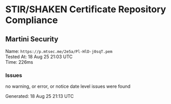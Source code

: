 # STIR/SHAKEN Certificate Repository Compliance

## Martini Security

Name: `https://p.mtsec.me/2e5a/Pl-HlD-j0sqT.pem`\
Tested At: 18 Aug 25 21:03 UTC\
Time: 226ms

### Issues

no warning, or error, or notice date level issues were found

Generated: 18 Aug 25 21:13 UTC